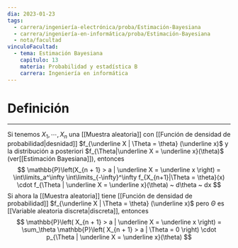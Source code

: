 ```yaml
---
dia: 2023-01-23
tags:
  - carrera/ingeniería-electrónica/proba/Estimación-Bayesiana
  - carrera/ingeniería-en-informática/proba/Estimación-Bayesiana
  - nota/facultad
vinculoFacultad:
  - tema: Estimación Bayesiana
    capitulo: 13
    materia: Probabilidad y estadística B
    carrera: Ingeniería en informática
---
```

# Definición
---
Si tenemos $X_1, \cdots, X_n$ una [[Muestra aleatoria]] con [[Función de densidad de probabilidad|desnidad]] $f_{\underline X | \Theta = \theta} (\underline x)$ y la distribución a posteriori $f_{\Theta|\underline X = \underline x}(\theta)$ (ver[[Estimación Bayesiana]]), entonces $$ \mathbb{P}\left(X_{n + 1} > a | \underline X = \underline x \right) = \int\limits_a^\infty \int\limits_{-\infty}^\infty f_{X_{n+1}|\Theta = \theta}(x) \cdot f_{\Theta | \underline X = \underline x}(\theta) ~ d\theta ~ dx $$
Si ahora la [[Muestra aleatoria]] tiene [[Función de densidad de probabilidad]] $f_{\underline X | \Theta = \theta} (\underline x)$ pero $\Theta$ es [[Variable aleatoria discreta|discreta]], entonces $$ 
\mathbb{P}\left( X_{n + 1} > a | \underline X = \underline x \right) = \sum_\theta \mathbb{P}\left( X_{n + 1} > a | \Theta = 0 \right) \cdot p_{\Theta | \underline X = \underline x}(\theta) $$
